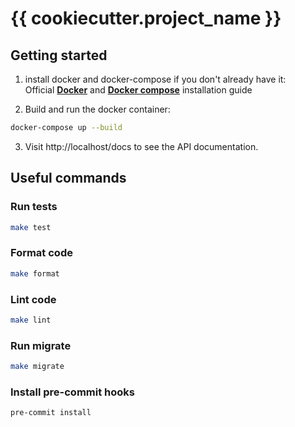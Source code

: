# {{ cookiecutter.project_name }}

## Getting started
1. install docker and docker-compose if you don't already have it:\
Official **[Docker](https://docs.docker.com/engine/install/)** and **[Docker compose](https://docs.docker.com/compose/install/)** installation guide

2. Build and run the docker container:
```bash
docker-compose up --build
```

3. Visit http://localhost/docs to see the API documentation.


## Useful commands

### Run tests
```bash
make test
```

### Format code
```bash
make format
```

### Lint code
```bash
make lint
```

### Run migrate 
```bash
make migrate
```

### Install pre-commit hooks
```bash
pre-commit install
```

